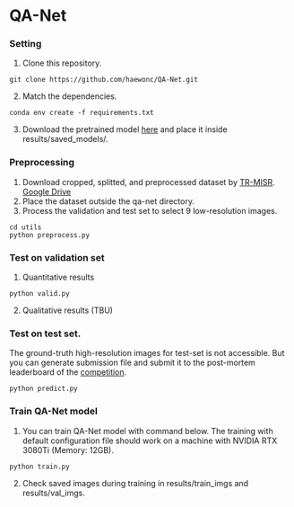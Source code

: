 # QA-Net
### Setting
1. Clone this repository.
```
git clone https://github.com/haewonc/QA-Net.git
```
2. Match the dependencies.
```
conda env create -f requirements.txt
```
3. Download the pretrained model [here](https://www.icloud.com/iclouddrive/0724NAcVw1f75gE8_x7si8miA#model_final) and place it inside results/saved_models/.
   
### Preprocessing
1. Download cropped, splitted, and preprocessed dataset by [TR-MISR](https://github.com/Suanmd/TR-MISR). [Google Drive](https://drive.google.com/file/d/1_ZYJqHaXmAZqVlLVxLf118_R5wp7Rt7L/view)
2. Place the dataset outside the qa-net directory.
3. Process the validation and test set to select 9 low-resolution images. 
```
cd utils
python preprocess.py
```

### Test on validation set
1. Quantitative results
```
python valid.py
```
2. Qualitative results (TBU)

### Test on test set.
The ground-truth high-resolution images for test-set is not accessible. But you can generate submission file and submit it to the post-mortem leaderboard of the [competition](https://kelvins.esa.int/proba-v-super-resolution/). 
```
python predict.py
```

### Train QA-Net model
1. You can train QA-Net model with command below. The training with default configuration file should work on a machine with NVIDIA RTX 3080Ti (Memory: 12GB). 
```
python train.py
```
2. Check saved images during training in results/train_imgs and results/val_imgs.